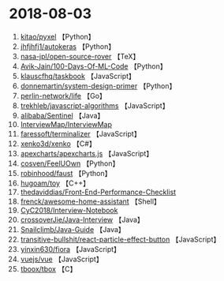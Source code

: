# 2018-08-03

1. [kitao/pyxel](https://github.com/kitao/pyxel) 【Python】
2. [jhfjhfj1/autokeras](https://github.com/jhfjhfj1/autokeras) 【Python】
3. [nasa-jpl/open-source-rover](https://github.com/nasa-jpl/open-source-rover) 【TeX】
4. [Avik-Jain/100-Days-Of-ML-Code](https://github.com/Avik-Jain/100-Days-Of-ML-Code) 【Python】
5. [klauscfhq/taskbook](https://github.com/klauscfhq/taskbook) 【JavaScript】
6. [donnemartin/system-design-primer](https://github.com/donnemartin/system-design-primer) 【Python】
7. [perlin-network/life](https://github.com/perlin-network/life) 【Go】
8. [trekhleb/javascript-algorithms](https://github.com/trekhleb/javascript-algorithms) 【JavaScript】
9. [alibaba/Sentinel](https://github.com/alibaba/Sentinel) 【Java】
10. [InterviewMap/InterviewMap](https://github.com/InterviewMap/InterviewMap) 
11. [faressoft/terminalizer](https://github.com/faressoft/terminalizer) 【JavaScript】
12. [xenko3d/xenko](https://github.com/xenko3d/xenko) 【C#】
13. [apexcharts/apexcharts.js](https://github.com/apexcharts/apexcharts.js) 【JavaScript】
14. [cosven/FeelUOwn](https://github.com/cosven/FeelUOwn) 【Python】
15. [robinhood/faust](https://github.com/robinhood/faust) 【Python】
16. [hugoam/toy](https://github.com/hugoam/toy) 【C++】
17. [thedaviddias/Front-End-Performance-Checklist](https://github.com/thedaviddias/Front-End-Performance-Checklist) 
18. [frenck/awesome-home-assistant](https://github.com/frenck/awesome-home-assistant) 【Shell】
19. [CyC2018/Interview-Notebook](https://github.com/CyC2018/Interview-Notebook) 
20. [crossoverJie/Java-Interview](https://github.com/crossoverJie/Java-Interview) 【Java】
21. [Snailclimb/Java-Guide](https://github.com/Snailclimb/Java-Guide) 【Java】
22. [transitive-bullshit/react-particle-effect-button](https://github.com/transitive-bullshit/react-particle-effect-button) 【JavaScript】
23. [yinxin630/fiora](https://github.com/yinxin630/fiora) 【JavaScript】
24. [vuejs/vue](https://github.com/vuejs/vue) 【JavaScript】
25. [tboox/tbox](https://github.com/tboox/tbox) 【C】
